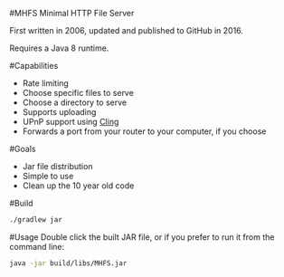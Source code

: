 #MHFS
Minimal HTTP File Server

First written in 2006, updated and published to GitHub in 2016.

Requires a Java 8 runtime.

#Capabilities

* Rate limiting
* Choose specific files to serve
* Choose a directory to serve
* Supports uploading
* UPnP support using [Cling](https://github.com/4thline/cling/)
 * Forwards a port from your router to your computer, if you choose

#Goals

* Jar file distribution
* Simple to use
* Clean up the 10 year old code

#Build
```bash
./gradlew jar
```

#Usage
Double click the built JAR file, or if you prefer to run it from the command line:
```bash
java -jar build/libs/MHFS.jar
```

